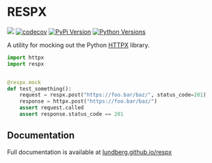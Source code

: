 # RESPX

![](https://github.com/lundberg/respx/workflows/test/badge.svg)
[![codecov](https://codecov.io/gh/lundberg/respx/branch/master/graph/badge.svg)](https://codecov.io/gh/lundberg/respx)
[![PyPi Version](https://img.shields.io/pypi/v/respx.svg)](https://pypi.org/project/respx/)
[![Python Versions](https://img.shields.io/pypi/pyversions/respx.svg)](https://pypi.org/project/respx/)

A utility for mocking out the Python [HTTPX](https://github.com/encode/httpx) library.

``` python
import httpx
import respx


@respx.mock
def test_something():
    request = respx.post("https://foo.bar/baz/", status_code=201)
    response = httpx.post("https://foo.bar/baz/")
    assert request.called
    assert response.status_code == 201
```

## Documentation

Full documentation is available at [lundberg.github.io/respx](https://lundberg.github.io/respx/)

